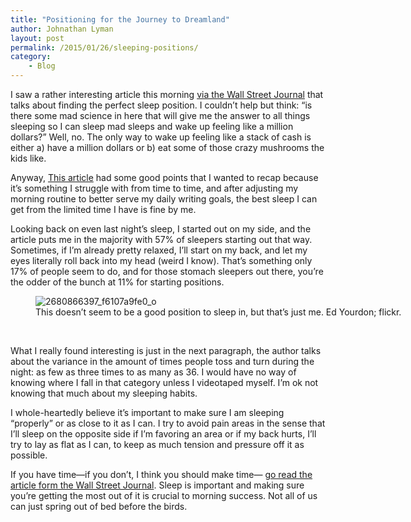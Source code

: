 ```yaml
---
title: "Positioning for the Journey to Dreamland"
author: Johnathan Lyman
layout: post
permalink: /2015/01/26/sleeping-positions/
category:
    - Blog
---
```


I saw a rather interesting article&nbsp;this morning [via the Wall Street Journal](http://www.wsj.com/news/articles/SB10001424127887324595704578241642030220064) that talks about finding the perfect sleep position. I couldn’t help but think: “is there some mad science in here that will give me the answer to all things sleeping so I can sleep mad sleeps and wake up feeling like a million dollars?” Well, no. The only way to wake up feeling like a stack of cash is either a) have a million dollars or b) eat some of those crazy mushrooms the kids like.

Anyway, [This&nbsp;article](http://www.wsj.com/news/articles/SB10001424127887324595704578241642030220064) had some good points that I wanted to recap because it’s something I struggle with from time to time, and after adjusting my morning routine to better serve my daily writing goals, the best sleep I can get from the limited time I have is fine by me.

Looking back on even last night’s sleep, I started out on my side, and the article puts me in the majority with 57% of sleepers starting out that way. Sometimes, if I’m already pretty relaxed, I’ll start on my back, and let my eyes literally roll back into my head (weird I know). That’s something only 17% of people seem to do, and for those stomach sleepers out there, you’re the odder of the bunch at 11% for starting positions.

<figure id="attachment_293" style="width: 629px;" class="wp-caption aligncenter"><img class="wp-image-293 size-large" src="https://i0.wp.com/johnathanlyman.com/wp-content/uploads/2015/01/2680866397_f6107a9fe0_o-1024x842.jpg?resize=629%2C517" alt="2680866397_f6107a9fe0_o" data-recalc-dims="1"><figcaption class="wp-caption-text">This doesn’t seem to be a good position to sleep in, but that’s just me. Ed Yourdon; flickr.</figcaption></figure>&nbsp;

What I really found interesting is just in the next paragraph, the author talks about the variance in the amount of times people toss and turn during the night: as few as three times to as many as 36. I would have no way of knowing where I fall in that category unless I videotaped myself. I’m ok not knowing that much about my sleeping habits.

I whole-heartedly believe it’s important to make sure I am sleeping “properly” or as close to it as I can. I try to avoid pain areas in the sense that I’ll sleep on the opposite side if I’m favoring an area or if my back hurts, I’ll try to lay as flat as I can, to keep as much tension and pressure off it as possible.

If you have time—if you don’t, I think you should make time— [go read the article form the Wall Street Journal](http://www.wsj.com/news/articles/SB10001424127887324595704578241642030220064). Sleep is important and making sure you’re getting the most out of it is crucial to morning success. Not all of us can just spring out of bed before the birds.


